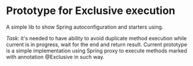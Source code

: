 # Prototype for Exclusive execution

A simple lib to show Spring autoconfiguration and starters using.

*Task:* it's needed to have ability to avoid duplicate method execution while current is in progress, wait for the end and return result.
Current prototype is a simple implementation using Spring proxy to execute methods marked with annotation @Exclusive in such way.
